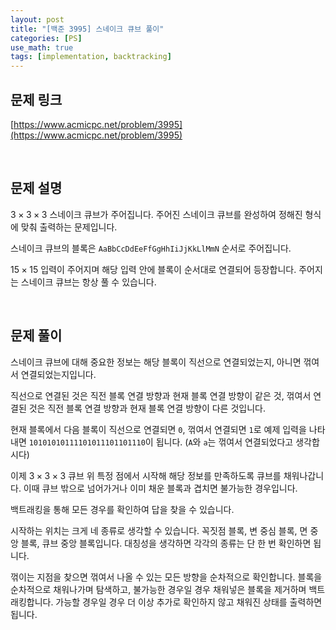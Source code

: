 ```yaml
---
layout: post
title: "[백준 3995] 스네이크 큐브 풀이"
categories: [PS]
use_math: true
tags: [implementation, backtracking]
---
```


## 문제 링크

[https://www.acmicpc.net/problem/3995](https://www.acmicpc.net/problem/3995)

&nbsp;

## 문제 설명

$3 \times 3 \times 3$ 스네이크 큐브가 주어집니다.
주어진 스네이크 큐브를 완성하여 정해진 형식에 맞춰 출력하는 문제입니다.

스네이크 큐브의 블록은 `AaBbCcDdEeFfGgHhIiJjKkLlMmN` 순서로 주어집니다.

$15 \times 15$ 입력이 주어지며 해당 입력 안에 블록이 순서대로 연결되어 등장합니다.
주어지는 스네이크 큐브는 항상 풀 수 있습니다.

&nbsp;

## 문제 풀이

스네이크 큐브에 대해 중요한 정보는 해당 블록이 직선으로 연결되었는지, 아니면 꺾여서 연결되었는지입니다.

직선으로 연결된 것은 직전 블록 연결 방향과 현재 블록 연결 방향이 같은 것, 꺾여서 연결된 것은 직전 블록 연결 방향과 현재 블록 연결 방향이 다른 것입니다.

현재 블록에서 다음 블록이 직선으로 연결되면 `0`, 꺾여서 연결되면 `1`로 예제 입력을 나타내면 `10101010111101011101101110`이 됩니다. (`A`와 `a`는 꺾여서 연결되었다고 생각합시다)

이제 $3 \times 3 \times 3$ 큐브 위 특정 점에서 시작해 해당 정보를 만족하도록 큐브를 채워나갑니다.
이때 큐브 밖으로 넘어가거나 이미 채운 블록과 겹치면 불가능한 경우입니다.

백트래킹을 통해 모든 경우를 확인하여 답을 찾을 수 있습니다.

시작하는 위치는 크게 네 종류로 생각할 수 있습니다. 꼭짓점 블록, 변 중심 블록, 면 중앙 블록, 큐브 중앙 블록입니다. 대칭성을 생각하면 각각의 종류는 단 한 번 확인하면 됩니다.

꺾이는 지점을 찾으면 꺾여서 나올 수 있는 모든 방향을 순차적으로 확인합니다. 블록을 순차적으로 채워나가며 탐색하고, 불가능한 경우일 경우 채워넣은 블록을 제거하며 백트래킹합니다. 가능할 경우일 경우 더 이상 추가로 확인하지 않고 채워진 상태를 출력하면 됩니다.
